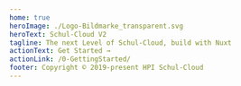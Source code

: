 ```yaml
---
home: true
heroImage: ./Logo-Bildmarke_transparent.svg
heroText: Schul-Cloud V2
tagline: The next Level of Schul-Cloud, build with Nuxt
actionText: Get Started →
actionLink: /0-GettingStarted/
footer: Copyright © 2019-present HPI Schul-Cloud
---
```

